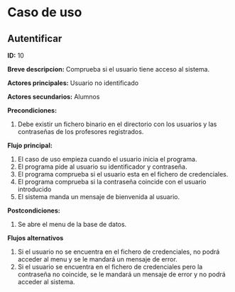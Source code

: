 # Caso de uso

## Autentificar

**ID:** 10

**Breve descripcion:** Comprueba si el usuario tiene acceso al sistema.

**Actores principales:** Usuario no identificado

**Actores secundarios:** Alumnos

**Precondiciones:**
1. Debe existir un fichero binario en el directorio con los usuarios y las contraseñas de los profesores registrados.

**Flujo principal:**
1. El caso de uso empieza cuando el usuario inicia el programa.
2. El programa pide al usuario su identificador y contraseña.
3. El programa comprueba si el usuario esta en el fichero de credenciales.
4. El programa comprueba si la contraseña coincide con el usuario introducido
5. El sistema manda un mensaje de bienvenida al usuario.

**Postcondiciones:**
1. Se abre el menu de la base de datos.

**Flujos alternativos**
1. Si el usuario no se encuentra en el fichero de credenciales, no podrá acceder al menu y se le mandará un mensaje de error.
2. Si el usuario se encuentra en el fichero de credenciales pero la contraseña no coincide, se le mandará un mensaje de error y no podrá acceder al sistema.
